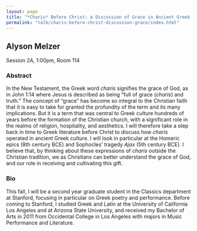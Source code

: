 ```yaml
---
layout: page
title: "*Charis* Before Christ: a Discussion of Grace in Ancient Greek Literature"
permalink: "talk/charis-before-christ-discussion-grace/index.html"
---
```


## <span class="talk-speaker">Alyson Melzer</span>

Session 2A, 1:00pm, Room 114

### <span class="talk-abstract">Abstract</span>

In the New Testament, the Greek word *charis* signifies the grace of God, as in John 1:14 where Jesus is described as being “full of grace (*charis*) and truth.” The concept of “grace” has become so integral to the Christian faith that it is easy to take for granted the profundity of the term and its many implications. But it is a term that was central to Greek culture hundreds of years before the formation of the Christian church, with a significant role in the realms of religion, hospitality, and aesthetics. I will therefore take a step back in time to Greek literature before Christ to discuss how *charis* operated in ancient Greek culture. I will look in particular at the Homeric epics (8th century BCE) and Sophocles’ tragedy *Ajax* (5th century BCE). I believe that, by thinking about these expressions of *charis* outside the Christian tradition, we as Christians can better understand the grace of God, and our role in receiving and cultivating this gift.

### <span class="talk-bio">Bio</span>

This fall, I will be a second year graduate student in the Classics department at Stanford, focusing in particular on Greek poetry and performance. Before coming to Stanford, I studied Greek and Latin at the University of California Los Angeles and at Arizona State University, and received my Bachelor of Arts in 2011 from Occidental College in Los Angeles with majors in Music Performance and Literature.
